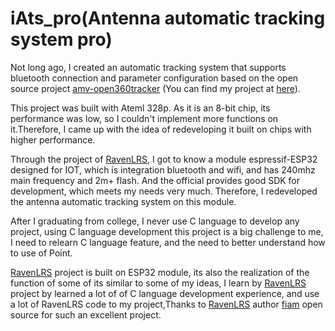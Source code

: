# iAts_pro(Antenna automatic tracking system pro)

Not long ago, I created an automatic tracking system that supports bluetooth connection and parameter configuration based on the open source project [amv-open360tracker](https://github.com/raul-ortega/amv-open360tracker/) (You can find my project at [here](https://github.com/akari-tun/iAts)).

This project was built with Ateml 328p. As it is an 8-bit chip, its performance was low, so I couldn't implement more functions on it.Therefore, I came up with the idea of redeveloping it built on chips with higher performance.

Through the project of [RavenLRS](https://github.com/RavenLRS), I got to know a module espressif-ESP32 designed for IOT, which is integration bluetooth and wifi, and has 240mhz main frequency and 2m+ flash. And the official provides good SDK for development, which meets my needs very much. Therefore, I redeveloped the antenna automatic tracking system on this module.

After I graduating from college, I never use C language to develop any project, using C language development this project is a big challenge to me, I need to relearn C language feature, and the need to better understand how to use of Point. 

[RavenLRS](https://github.com/RavenLRS) project is built on ESP32 module, its also the realization of the function of some of its similar to some of my ideas, I learn by [RavenLRS](https://github.com/RavenLRS) project by learned a lot of of C language development experience, and use a lot of RavenLRS code to my project,Thanks to [RavenLRS](https://github.com/RavenLRS) author [fiam](https://github.com/fiam) open source for such an excellent project.